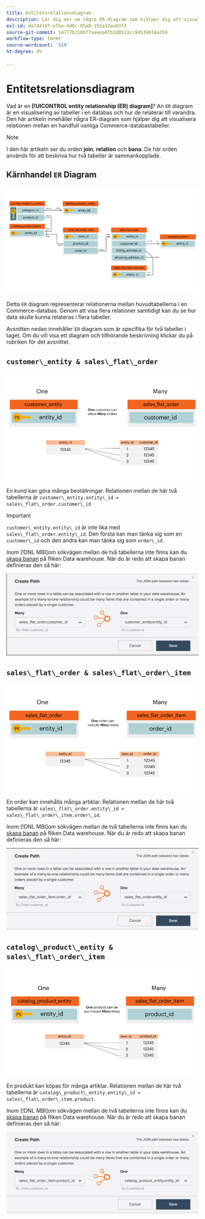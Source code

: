 ```yaml
---
title: Entitetsrelationsdiagram
description: Lär dig mer om några ER-diagram som hjälper dig att visualisera relationen mellan en handfull vanliga Commerce-databastabeller.
exl-id: de7d419f-efbe-4d0c-95a8-155a12aa93f3
source-git-commit: 14777b216bf7aaeea0fb2d0513cc94539034a359
workflow-type: tm+mt
source-wordcount: '319'
ht-degree: 0%

---
```


# Entitetsrelationsdiagram

Vad är en **[!UICONTROL entity relationship (ER) diagram]**? An `ER` diagram är en visualisering av tabeller i en databas och hur de relaterar till varandra. Den här artikeln innehåller några ER-diagram som hjälper dig att visualisera relationen mellan en handfull vanliga Commerce-databastabeller.

>[!NOTE]
>
>I den här artikeln ser du orden **join**, **relation** och **bana**. De här orden används för att beskriva hur två tabeller är sammankopplade.

## Kärnhandel `ER` Diagram

![4_DB_Chart](../../assets/4_DB_Chart.png)

Detta `ER` diagram representerar relationerna mellan huvudtabellerna i en Commerce-databas. Genom att visa flera relationer samtidigt kan du se hur data skulle kunna relateras i flera tabeller.

Avsnitten nedan innehåller `ER` diagram som är specifika för två tabeller i taget. Om du vill visa ett diagram och tillhörande beskrivning klickar du på rubriken för det avsnittet.

## `customer\_entity & sales\_flat\_order`

![En kund beställer många](../../assets/2_OneCustomerManyOrders.png)

En kund kan göra många beställningar. Relationen mellan de här två tabellerna är `customer\_entity.entity\_id = sales\_flat\_order.customer\_id`

>[!IMPORTANT]
>
>`customer\_entity.entity\_id` är inte lika med `sales\_flat\_order.entity\_id`. Den första kan man tänka sig som en `customer\_id` och den andra kan man tänka sig som `order\_id.`

Inom [!DNL MBI]om sökvägen mellan de två tabellerna inte finns kan du [skapa banan](../data-warehouse-mgr/create-paths-calc-columns.md) på fliken Data warehouse. När du är redo att skapa banan definieras den så här:

![](../../assets/SFO___CE_path.png)

## `sales\_flat\_order & sales\_flat\_order\_item`

![1_OneOrderManyItems](../../assets/1_OneOrderManyItems.png)

En order kan innehålla många artiklar. Relationen mellan de här två tabellerna är `sales\_flat\_order.entity\_id = sales\_flat\_order\_item.order\_id`.

Inom [!DNL MBI]om sökvägen mellan de två tabellerna inte finns kan du [skapa banan](../data-warehouse-mgr/create-paths-calc-columns.md) på fliken Data warehouse. När du är redo att skapa banan definieras den så här:

![](../../assets/SFOI___SFO_path.png)

## `catalog\_product\_entity & sales\_flat\_order\_item`

![3_OneProductManyTimes](../../assets/3_OneProductManyTimes.png)

En produkt kan köpas för många artiklar. Relationen mellan de här två tabellerna är `catalog\_product\_entity.entity\_id = sales\_flat\_order\_item.product`.

Inom [!DNL MBI]om sökvägen mellan de två tabellerna inte finns kan du [skapa banan](../data-warehouse-mgr/create-paths-calc-columns.md) på fliken Data warehouse. När du är redo att skapa banan definieras den så här:

![](../../assets/SFOI___CPE_path.png)
